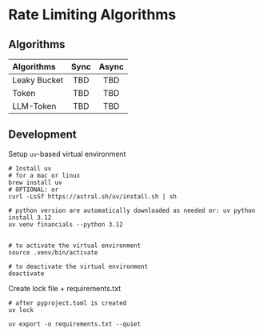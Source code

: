 # Rate Limiting Algorithms

## Algorithms

| Algorithms   |  Sync  |  Async  |
|:-------------|:------:|:-------:|
| Leaky Bucket |  TBD   |   TBD   |
| Token        |  TBD   |   TBD   |
| LLM-Token    |  TBD   |   TBD   |

## Development

Setup `uv`-based virtual environment

```shell
# Install uv
# for a mac or linux
brew install uv
# OPTIONAL: or
curl -LsSf https://astral.sh/uv/install.sh | sh

# python version are automatically downloaded as needed or: uv python install 3.12
uv venv financials --python 3.12


# to activate the virtual environment
source .venv/bin/activate

# to deactivate the virtual environment
deactivate
```

Create lock file + requirements.txt

```shell
# after pyproject.toml is created
uv lock

uv export -o requirements.txt --quiet
```